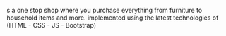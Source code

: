s a one stop shop where you purchase everything from furniture to household items and more.
implemented using the latest technologies of (HTML - CSS - JS - Bootstrap) 
